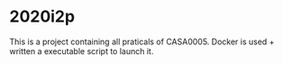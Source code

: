 # 2020i2p

This is a project containing all praticals of CASA0005. 
Docker is used + written a executable script to launch it. 
